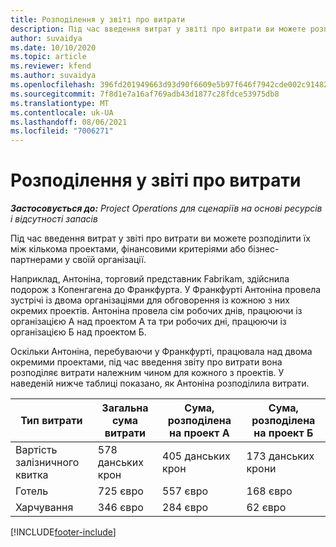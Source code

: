 ```yaml
---
title: Розподілення у звіті про витрати
description: Під час введення витрат у звіті про витрати ви можете розподілити їх між кількома проектами, юридичними особами або бізнес-партнерами у своїй організації.
author: suvaidya
ms.date: 10/10/2020
ms.topic: article
ms.reviewer: kfend
ms.author: suvaidya
ms.openlocfilehash: 396fd201949663d93d90f6609e5b97f646f7942cde002c91482fa7dc26c394ae
ms.sourcegitcommit: 7f8d1e7a16af769adb43d1877c28fdce53975db8
ms.translationtype: MT
ms.contentlocale: uk-UA
ms.lasthandoff: 08/06/2021
ms.locfileid: "7006271"
---
```

# <a name="distributions-on-an-expense-report"></a>Розподілення у звіті про витрати

_**Застосовується до:** Project Operations для сценаріїв на основі ресурсів і відсутності запасів_

Під час введення витрат у звіті про витрати ви можете розподілити їх між кількома проектами, фінансовими критеріями або бізнес-партнерами у своїй організації.

Наприклад, Антоніна, торговий представник Fabrikam, здійснила подорож з Копенгагена до Франкфурта. У Франкфурті Антоніна провела зустрічі із двома організаціями для обговорення із кожною з них окремих проектів. Антоніна провела сім робочих днів, працюючи із організацією А над проектом А та три робочих дні, працюючи із організацією Б над проектом Б.

Оскільки Антоніна, перебуваючи у Франкфурті, працювала над двома окремими проектами, під час введення звіту про витрати вона розподіляє витрати належним чином для кожного з проектів. У наведеній нижче таблиці показано, як Антоніна розподілила витрати.

| Тип витрати | Загальна сума витрати | Сума, розподілена на проект А | Сума, розподілена на проект Б |
|--------------|----------------------|---------------------------------|---------------------------------|
| Вартість залізничного квитка   | 578 данських крон              | 405 данських крон                         | 173 данських крони                         |
| Готель        | 725 євро              | 557 євро                         | 168 євро                         |
| Харчування        | 346 євро              | 284 євро                         | 62 євро                          |


[!INCLUDE[footer-include](../includes/footer-banner.md)]
